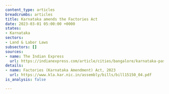 ```yaml
---
content_type: articles
breadcrumbs: articles
title: Karnataka amends the Factories Act
date: 2023-03-01 05:00:00 +0000
states:
- Karnataka
sectors:
- Land & Labor Laws
subsectors: []
sources:
- name: The Indian Express
  url: https://indianexpress.com/article/cities/bangalore/karnataka-passes-bill-work-days-weekly-work-hours-8470470/
details:
- name: Factories (Karnataka Amendment) Act, 2023
  url: https://www.kla.kar.nic.in/assembly/bills/bill15150_04.pdf
is_analysis: false

---
```

